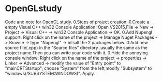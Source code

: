 # OpenGLstudy
Code and note for OpenGL study.
0.Steps of project creation:
  0.Create a empty Visual C++ win32 Console Application:
    Open VS2015,File -> New -> Project -> Visual C++ -> win32 Console Application -> OK.
  0.Add Nupengl support:
    Right click on the name of the project -> Manage Nuget Packages -> Browse -> type "Nupengl" -> intsall the 2 packages below.
  0.Add new source file(.cpp) in the "Source files" directory ,usually the same as the project name.Then you can write your code with it.
0.Hide the annoying console window:
  Right click on the name of the project -> properties -> Linker -> Advanced -> modify the value of "Entry point" to "mainCRTStartup";
  choose "System" from the left,modify "Subsystem" to "windows(/SUBSYSTEM:WINDOWS)".
  Apply.
